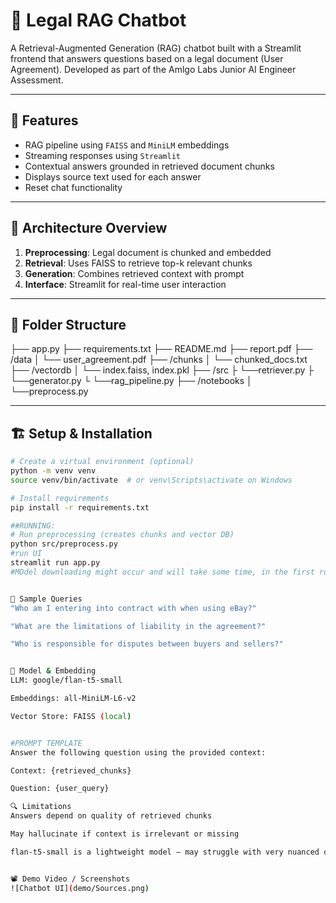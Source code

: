 # 📜 Legal RAG Chatbot

A Retrieval-Augmented Generation (RAG) chatbot built with a Streamlit frontend that answers questions based on a legal document (User Agreement). Developed as part of the Amlgo Labs Junior AI Engineer Assessment.

---

## 📌 Features

- RAG pipeline using `FAISS` and `MiniLM` embeddings
- Streaming responses using `Streamlit`
- Contextual answers grounded in retrieved document chunks
- Displays source text used for each answer
- Reset chat functionality

---

## 🧠 Architecture Overview

1. **Preprocessing**: Legal document is chunked and embedded
2. **Retrieval**: Uses FAISS to retrieve top-k relevant chunks
3. **Generation**: Combines retrieved context with prompt
4. **Interface**: Streamlit for real-time user interaction

---

## 🔧 Folder Structure

├── app.py
├── requirements.txt
├── README.md
├── report.pdf
├── /data
│ └── user_agreement.pdf
├── /chunks
│ └── chunked_docs.txt
├── /vectordb
│ └── index.faiss, index.pkl
├── /src
├ └──retriever.py
├ └──generator.py
└ └──rag_pipeline.py
├── /notebooks
│ └──preprocess.py


---

## 🏗️ Setup & Installation

```bash
# Create a virtual environment (optional)
python -m venv venv
source venv/bin/activate  # or venv\Scripts\activate on Windows

# Install requirements
pip install -r requirements.txt

##RUNNING:
# Run preprocessing (creates chunks and vector DB)
python src/preprocess.py
#run UI
streamlit run app.py
#MOdel downloading might occur and will take some time, in the first run.


🧪 Sample Queries
"Who am I entering into contract with when using eBay?"

"What are the limitations of liability in the agreement?"

"Who is responsible for disputes between buyers and sellers?"


🧠 Model & Embedding
LLM: google/flan-t5-small

Embeddings: all-MiniLM-L6-v2

Vector Store: FAISS (local)


#PROMPT TEMPLATE
Answer the following question using the provided context:

Context: {retrieved_chunks}

Question: {user_query}

🔍 Limitations
Answers depend on quality of retrieved chunks

May hallucinate if context is irrelevant or missing

flan-t5-small is a lightweight model – may struggle with very nuanced questions


📽️ Demo Video / Screenshots
![Chatbot UI](demo/Sources.png)
